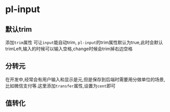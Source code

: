 # pl-input

## 默认trim

添加`trim`属性 可让`input`能自动trim, `pl-input`的trim属性默认为true,此时会默认trimLeft,输入的时候可以输入空格,change时候会trim掉右边空格

<demo-block>

<input-01></input-01>

<template v-slot:code>

<<< @/demos/input/input-01.vue

</template>

</demo-block> 

## 分转元

在开发中,经常会有用户输入和显示是元,但是保存到后端时需要用分做单位的场景,比如微信支付等.这里添加`transfer`属性,设置为`cent`即可

<demo-block>

<input-02></input-02>

<template v-slot:code>

<<< @/demos/input/input-02.vue

</template>

</demo-block> 

## 值转化

<demo-block>

<input-03></input-03>

<template v-slot:code>

<<< @/demos/input/input-03.vue

</template>

</demo-block> 

<script setup>
import DemoBlock from '../components/DemoBlock.vue';
import Input01 from '../demos/input/input-01.vue';
import Input02 from '../demos/input/input-02.vue';
import Input03 from '../demos/input/input-03.vue'
</script>
